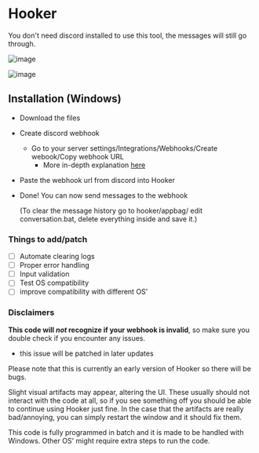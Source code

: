 # Hooker
You don't need discord installed to use this tool, the messages will still go through.

![image](https://github.com/MarksmanDynamics/Hooker/assets/138945158/409feedf-d6fb-4a8e-9ba5-f93e2c5c0e2c)

![image](https://github.com/MarksmanDynamics/Hooker/assets/138945158/45f80856-ae56-427b-a488-9fa62795ef31)

## Installation (Windows)

* Download the files
* Create discord webhook
  - Go to your server settings/Integrations/Webhooks/Create webook/Copy webhook URL
    - More in-depth explanation [here](https://docs.gitlab.com/ee/user/project/integrations/discord_notifications.html)
* Paste the webhook url from discord into Hooker
* Done! You can now send messages to the webhook

  (To clear the message history go to hooker/appbag/ edit conversation.bat, delete everything inside and save it.)

### Things to add/patch

- [ ] Automate clearing logs
- [ ] Proper error handling
- [ ] Input validation
- [ ] Test OS compatibility
- [ ] improve compatibility with different OS'

### Disclaimers

**This code will _not_ recognize if your webhook is invalid**, so make sure you double check if you encounter any issues.
  - this issue will be patched in later updates

Please note that this is currently an early version of Hooker so there will be bugs.

Slight visual artifacts may appear, altering the UI. These usually should not interact with the code at all,
so if you see something off you should be able to continue using Hooker just fine.
In the case that the artifacts are really bad/annoying, you can simply restart the window and it should fix them.

This code is fully programmed in batch and it is made to be handled with Windows.
Other OS' might require extra steps to run the code.




